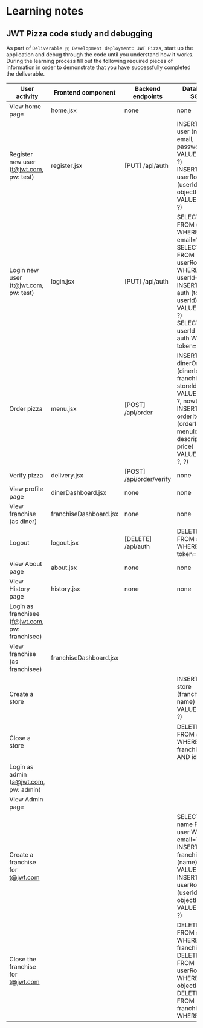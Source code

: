 # Learning notes

## JWT Pizza code study and debugging

As part of `Deliverable ⓵ Development deployment: JWT Pizza`, start up the application and debug through the code until you understand how it works. During the learning process fill out the following required pieces of information in order to demonstrate that you have successfully completed the deliverable.

| User activity                                       | Frontend component | Backend endpoints | Database SQL |
| --------------------------------------------------- | ------------------ | ----------------- | ------------ |
| View home page                                      | home.jsx           | none              | none         |
| Register new user<br/>(t@jwt.com, pw: test)         | register.jsx       | [PUT] /api/auth   | INSERT INTO user (name, email, password) VALUES (?, ?, ?) <br> INSERT INTO userRole (userId, role, objectId) VALUES (?, ?, ?) |
| Login new user<br/>(t@jwt.com, pw: test)            | login.jsx          | [PUT] /api/auth   | SELECT * FROM user WHERE email=? SELECT * FROM userRole WHERE userId=? <br> INSERT INTO auth (token, userId) VALUES (?, ?) <br> SELECT userId FROM auth WHERE token=? |
| Order pizza                                         | menu.jsx           | [POST] /api/order | INSERT INTO dinerOrder (dinerId, franchiseId, storeId, date) VALUES (?, ?, ?, now()) <br> INSERT INTO orderItem (orderId, menuId, description, price) VALUES (?, ?, ?, ?) |
| Verify pizza                                        | delivery.jsx       | [POST] /api/order/verify | none  |
| View profile page                                   | dinerDashboard.jsx | none              | none         |
| View franchise<br/>(as diner)                       | franchiseDashboard.jsx| none           | none         |
| Logout                                              | logout.jsx         | [DELETE] /api/auth| DELETE FROM auth WHERE token=? |
| View About page                                     | about.jsx          | none              | none         |
| View History page                                   | history.jsx        | none              | none         |
| Login as franchisee<br/>(f@jwt.com, pw: franchisee) |                    |                   |              |
| View franchise<br/>(as franchisee)                  | franchiseDashboard.jsx |               |              |
| Create a store                                      |                    |                   | INSERT INTO store (franchiseId, name) VALUES (?, ?) |
| Close a store                                       |                    |                   | DELETE FROM store WHERE franchiseId=? AND id=? |
| Login as admin<br/>(a@jwt.com, pw: admin)           |                    |                   |              |
| View Admin page                                     |                    |                   |              |
| Create a franchise for t@jwt.com                    |                    |                   | SELECT id, name FROM user WHERE email=? <br> INSERT INTO franchise (name) VALUES (?) <br> INSERT INTO userRole (userId, role, objectId) VALUES (?, ?, ?) |
| Close the franchise for t@jwt.com                   |                    |                   | DELETE FROM store WHERE franchiseId=? <br> DELETE FROM userRole WHERE objectId=? <br> DELETE FROM franchise WHERE id=? |
